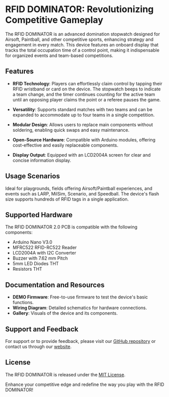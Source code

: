 # RFID DOMINATOR: Revolutionizing Competitive Gameplay

The RFID DOMINATOR is an advanced domination stopwatch designed for Airsoft, Paintball, and other competitive sports, enhancing strategy and engagement in every match. This device features an onboard display that tracks the total occupation time of a control point, making it indispensable for organized events and team-based competitions.

## Features

- **RFID Technology**: Players can effortlessly claim control by tapping their RFID wristband or card on the device. The stopwatch beeps to indicate a team change, and the timer continues counting for the active team until an opposing player claims the point or a referee pauses the game.

- **Versatility**: Supports standard matches with two teams and can be expanded to accommodate up to four teams in a single competition.

- **Modular Design**: Allows users to replace main components without soldering, enabling quick swaps and easy maintenance.

- **Open-Source Hardware**: Compatible with Arduino modules, offering cost-effective and easily replaceable components.

- **Display Output**: Equipped with an LCD2004A screen for clear and concise information display.

## Usage Scenarios

Ideal for playgrounds, fields offering Airsoft/Paintball experiences, and events such as LARP, MilSim, Scenario, and Speedball. The device's flash size supports hundreds of RFID tags in a single application.

## Supported Hardware

The RFID DOMINATOR 2.0 PCB is compatible with the following components:

- Arduino Nano V3.0
- MFRC522 RFID-RC522 Reader
- LCD2004A with I2C Converter
- Buzzer with 7.62 mm Pitch
- 5mm LED Diodes THT
- Resistors THT

## Documentation and Resources

- **DEMO Firmware**: Free-to-use firmware to test the device's basic functions.
- **Wiring Diagram**: Detailed schematics for hardware connections.
- **Gallery**: Visuals of the device and its components.

## Support and Feedback

For support or to provide feedback, please visit our [GitHub repository](https://github.com/your-iot/DOMINATOR) or contact us through our [website](https://your-iot.github.io/DOMINATOR/).

## License

The RFID DOMINATOR is released under the [MIT License](https://opensource.org/licenses/MIT).

Enhance your competitive edge and redefine the way you play with the RFID DOMINATOR!
